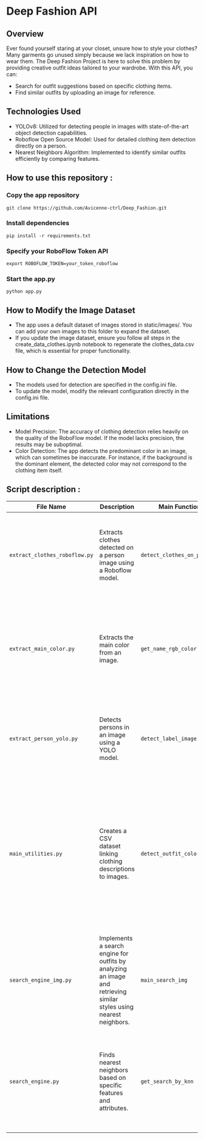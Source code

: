 # Deep Fashion API

## Overview
Ever found yourself staring at your closet, unsure how to style your clothes? Many garments go unused simply because we lack inspiration on how to wear them. The Deep Fashion Project is here to solve this problem by providing creative outfit ideas tailored to your wardrobe. With this API, you can:

- Search for outfit suggestions based on specific clothing items.
- Find similar outfits by uploading an image for reference.


## Technologies Used
- YOLOv8: Utilized for detecting people in images with state-of-the-art object detection capabilities.
- Roboflow Open Source Model: Used for detailed clothing item detection directly on a person.
- Nearest Neighbors Algorithm: Implemented to identify similar outfits efficiently by comparing features.

## How to use this repository :

### Copy the app repository  
`git clone https://github.com/Avicenne-ctrl/Deep_Fashion.git`  

### Install dependencies  
`pip install -r requirements.txt`  

### Specify your RoboFlow Token API  
`export ROBOFLOW_TOKEN=your_token_roboflow`   

### Start the app.py  
`python app.py`   

## How to Modify the Image Dataset  
- The app uses a default dataset of images stored in static/images/. You can add your own images to this folder to expand the dataset.
- If you update the image dataset, ensure you follow all steps in the create_data_clothes.ipynb notebook to regenerate the clothes_data.csv file, which is essential for proper functionality.  

## How to Change the Detection Model  
- The models used for detection are specified in the config.ini file.
- To update the model, modify the relevant configuration directly in the config.ini file.

## Limitations  
- Model Precision: The accuracy of clothing detection relies heavily on the quality of the RoboFlow model. If the model lacks precision, the results may be suboptimal.
- Color Detection: The app detects the predominant color in an image, which can sometimes be inaccurate. For instance, if the background is the dominant element, the detected color may not correspond to the clothing item itself.

## Script description :

| **File Name**              | **Description**                                                                                              | **Main Function**          | **Parameters**                                                                                                         | **Outputs**                                                                                              |
|----------------------------|----------------------------------------------------------------------------------------------------------|----------------------------|-----------------------------------------------------------------------------------------------------------------------|----------------------------------------------------------------------------------------------------------|
| `extract_clothes_roboflow.py` | Extracts clothes detected on a person image using a Roboflow model.                                       | `detect_clothes_on_person` | - `model (Roboflow)`: Roboflow pretrained model. <br> - `person_image (np.ndarray)`: Image of the person. <br> - `confidence (float, optional)`: Confidence threshold for accuracy (default: 0.3). | `Dict[str, List[float]]`: Dictionary with clothing names as keys and their bounding boxes as values. |
| `extract_main_color.py`     | Extracts the main color from an image.                                                                    | `get_name_rgb_color`       | - `rgb (np.array)`: RGB array of the color. <br> - `color_database (pd.DataFrame)`: Color database with columns `["color", "R", "G", "B"]`. <br> - `display_color (bool, optional)`: Whether to display the color (default: False). | `str`: Detected color name.                                                                              |
| `extract_person_yolo.py`    | Detects persons in an image using a YOLO model.                                                          | `detect_label_image`       | - `model (YOLO)`: YOLO pretrained model. <br> - `image (np.ndarray)`: Input image. <br> - `specified_label (int)`: Label ID for person detection (default: 0). | `List[list]`: List of bounding boxes corresponding to detected persons.                            |
| `main_utilities.py`         | Creates a CSV dataset linking clothing descriptions to images.                                           | `detect_outfit_color_batch`| - `list_images (List[np.ndarray])`: List of images loaded with `plt.imread()`. <br> - `list_image_names (List[np.ndarray])`: Names of the images. <br> - `model_detect_person (YOLO)`: YOLO pretrained model. <br> - `model_detect_clothes (Roboflow)`: Roboflow pretrained model. <br> - `data_color (pd.DataFrame)`: CSV containing color data (columns: R, G, B). | `pd.DataFrame`: CSV dataset with image information, including clothes and associated colors.                      |
| `search_engine_img.py`      | Implements a search engine for outfits by analyzing an image and retrieving similar styles using nearest neighbors. | `main_search_img`          | - `img_path (str)`: Path to the input image. <br> - `data_color (pd.DataFrame)`: Color dataset CSV. <br> - `neighbors_data (pd.DataFrame)`: Clothes dataset CSV. <br> - `nb_similar (int)`: Number of similar nearest neighbors. <br> - `list_index (List[str | int])`: List of image indices. | List[str | int]: Indices of images similar to the input.                                                  |
| `search_engine.py`          | Finds nearest neighbors based on specific features and attributes.                                        | `get_search_by_knn`        | - `neighbors_queries (Dict[str, str])`: Query dictionary with key-value pairs representing column names and values. <br> - `nb_similarities (int)`: Number of similar objects. <br> - `neighbors_data (pd.DataFrame)`: Data for neighbor search. <br> - `list_index (List[str | int], optional)`: Specific indices if needed. | List[str | int]: Indices of similar objects.                                                             |

